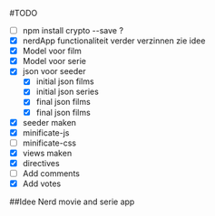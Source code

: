#TODO

- [ ] npm install crypto --save   ?
- [X] nerdApp functionaliteit verder verzinnen zie idee
- [X] Model voor film
- [X] Model voor serie
- [X] json voor seeder
    - [X] initial json films
    - [X] initial json series 
    - [X] final json films
    - [X] final json films
- [X] seeder maken
- [X] minificate-js
- [ ] minificate-css
- [X] views maken
- [X] directives
- [ ] Add comments
- [X] Add votes

##Idee
Nerd movie and serie app